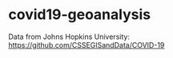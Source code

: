 # covid19-geoanalysis

Data from Johns Hopkins University: https://github.com/CSSEGISandData/COVID-19
